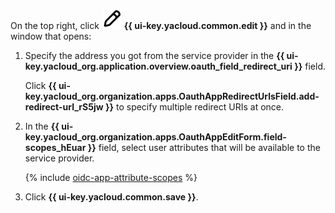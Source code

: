 On the top right, click ![pencil](../../_assets/console-icons/pencil.svg) **{{ ui-key.yacloud.common.edit }}** and in the window that opens:

1. Specify the address you got from the service provider in the **{{ ui-key.yacloud_org.application.overview.oauth_field_redirect_uri }}** field.

    Click **{{ ui-key.yacloud_org.organization.apps.OauthAppRedirectUrlsField.add-redirect-url_rS5jw }}** to specify multiple redirect URIs at once.
1. In the **{{ ui-key.yacloud_org.organization.apps.OauthAppEditForm.field-scopes_hEuar }}** field, select user attributes that will be available to the service provider.

    {% include [oidc-app-attribute-scopes](./oidc-app-attribute-scopes.md) %}

1. Click **{{ ui-key.yacloud.common.save }}**.